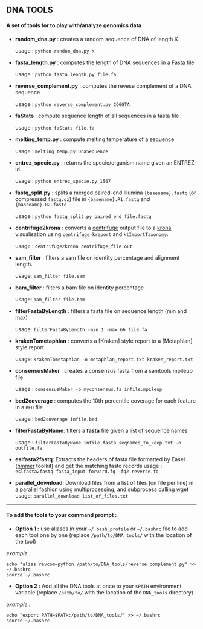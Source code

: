 ## DNA TOOLS

#### A set of tools for to play with/analyze genomics data

-   **random_dna.py** : creates a random sequence of DNA of length K

    usage : `python random_dna.py K`

-   **fasta_length.py** : computes the length of DNA sequences in a Fasta file

    usage : `python fasta_length.py file.fa`

-   **reverse_complement.py** : computes the revese complement of a DNA sequence

    usage : `python reverse_complement.py CGGGTA`

-   **faStats** : compute sequence length of all sequences in a fasta file

    usage : `python faStats file.fa`

-   **melting_temp.py** : compute melting temperature of a sequence

    usage : `melting_temp.py DnaSequence`

-   **entrez_specie.py** : returns the specie/organism name given an ENTREZ id.

    usage : `python entrez_specie.py 1567`

-   **fastq_split.py** : splits a merged paired-end Illumina `{basename}.fastq` (or compressed `fastq.gz`) file in `{basename}.R1.fastq` and `{basename}.R2.fastq`

    usage : `python fastq_split.py paired_end_file.fastq`

-   **centrifuge2krona** : converts a [centrifuge](https://github.com/infphilo/centrifuge) output file to a [krona](https://github.com/marbl/Krona/wiki) visualisation using `centrifuge-kreport` and `ktImportTaxonomy`.

    usage : `centrifuge2krona centrifuge_file.out`

-   **sam_filter** : filters a sam file on identity percentage and alignment length.

    usage: `sam_filter file.sam`

- **bam_filter** : filters a bam file on identity percentage

    usage: `bam_filter file.bam`

-   **filterFastaByLength** : filters a fasta file on sequence length (min and max)

    usage: `filterFastaByLength -min 1 -max 66 file.fa`

-   **krakenTometaphlan** : converts a [Kraken] style report to a [Metaphlan] style report

    usage: `krakenTometaphlan -o metaphlan_report.txt kraken_report.txt`

-   **consensusMaker** : creates a consensus fasta from a samtools mpileup file

    usage : `consensusMaker -o myconsensus.fa infile.mpileup`

-   **bed2coverage** : computes the 10th percentile coverage for each feature in a `BED` file

     usage : `bed2coverage infile.bed`

-   **filterFastaByName**: filters a **fasta** file given a list of sequence names

      usage : `filterFastaByName infile.fasta seqnames_to_keep.txt -o outfile.fa`

-  **eslfasta2fastq**: Extracts the headers of fasta file formatted by Easel ([hmmer](http://hmmer.org/) toolkit) and get the matching fastq records
      usage : `eslfasta2fastq fasta_input forward.fq -fq2 reverse.fq`

- **parallel_download**: Download files from a list of files (on file per line) in a parallel fashion using multiprocessing, and subprocess calling wget
      usage: `parallel_download list_of_files.txt`

* * *

#### To add the tools to your command prompt :

-   **Option 1 :** use aliases in your `~/.bash_profile` or `~/.bashrc`  file to add each tool one by one  (replace `/path/to/DNA_tools/` with the location of the tool)

_example :_

    echo "alias revcom=python /path/to/DNA_tools/reverse_complement.py" >> ~/.bashrc
    source ~/.bashrc

-   **Option 2 :** Add all the DNA tools at once to your `$PATH` environment variable (replace `/path/to/` with the location of the `DNA_tools` directory)

_example :_

    echo "export PATH=$PATH:/path/to/DNA_tools/" >> ~/.bashrc
    source ~/.bashrc
